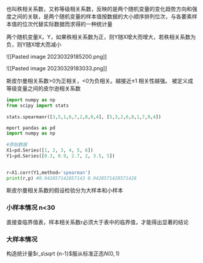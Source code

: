 也叫秩相关系数，又称等级相关系数，反映的是两个随机变量的变化趋势方向和强度之间的关联，是两个随机变量的样本值按数据的大小顺序排列位次，与各要素样本值的位次代替实际数据而求得的一种统计量

两个随机变量X，Y，如果秩相关系数为正，则Y随X增大而增大，若秩相关系数为负，则Y随X增大而减小

![[Pasted image 20230329185200.png]]



![[Pasted image 20230329183033.png]]

斯皮尔曼相关系数>0为正相关，<0为负相关。越接近$\pm 1$ 相关性越强。
被定义成等级变量之间的皮尔逊相关系数

```python
import numpy as np
from scipy import stats
 
stats.spearmanr([3,5,1,6,7,2,8,9,4], [5,3,2,6,8,1,7,9,4])
```

```python
mport pandas as pd
import numpy as np
  
#原始数据
X1=pd.Series([1, 2, 3, 4, 5, 6])
Y1=pd.Series([0.3, 0.9, 2.7, 2, 3.5, 5])
  

r=X1.corr(Y1,method='spearman')
print(r,p) #0.942857142857143 0.9428571428571428
```

斯皮尔曼相关系数的假设检验分为大样本和小样本

### 小样本情况 n<30

直接查临界值表，样本相关系数r必须大于表中的临界值，才能得出显著的结论


### 大样本情况

构造统计量$r_s\sqrt {n-1}$服从标准正态$N(0,1)$ 


